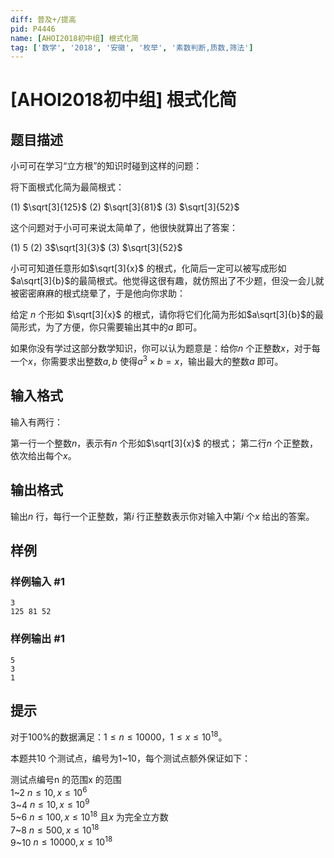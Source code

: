 ```yaml
---
diff: 普及+/提高
pid: P4446
name: [AHOI2018初中组] 根式化简
tag: ['数学', '2018', '安徽', '枚举', '素数判断,质数,筛法']
---
```

# [AHOI2018初中组] 根式化简
## 题目描述

小可可在学习“立方根”的知识时碰到这样的问题：

将下面根式化简为最简根式：

(1) $\sqrt[3]{125}$ (2) $\sqrt[3]{81}$ (3) $\sqrt[3]{52}$

这个问题对于小可可来说太简单了，他很快就算出了答案：

(1) $5$ (2) 3$\sqrt[3]{3}$ (3) $\sqrt[3]{52}$

小可可知道任意形如$\sqrt[3]{x}$ 的根式，化简后一定可以被写成形如$a\sqrt[3]{b}$的最简根式。他觉得这很有趣，就仿照出了不少题，但没一会儿就被密密麻麻的根式绕晕了，于是他向你求助：

给定 $n$ 个形如 $\sqrt[3]{x}$ 的根式，请你将它们化简为形如$a\sqrt[3]{b}$的最简形式，为了方便，你只需要输出其中的$a$ 即可。

如果你没有学过这部分数学知识，你可以认为题意是：给你$n$ 个正整数$x$，对于每一个$x$，你需要求出整数$a,b$ 使得$a^3 \times b = x$，输出最大的整数$a$ 即可。
## 输入格式

输入有两行：

第一行一个整数$n$，表示有$n$ 个形如$\sqrt[3]{x}$ 的根式； 
第二行$n$ 个正整数，依次给出每个$x$。 
## 输出格式

输出$n$ 行，每行一个正整数，第$i$ 行正整数表示你对输入中第$i$ 个$x$ 给出的答案。
## 样例

### 样例输入 #1
```
3
125 81 52
```
### 样例输出 #1
```
5
3
1
```
## 提示

对于100%的数据满足：$1≤n≤10000$，$1≤x≤10^{18}$。

本题共10 个测试点，编号为1~10，每个测试点额外保证如下：

测试点编号n 的范围x 的范围  
1~2 $n≤10, x≤10^6$  
3~4 $n≤10, x≤10^9$  
5~6 $n≤100, x≤10^{18}$ 且$x$ 为完全立方数  
7~8 $n≤500, x≤10^{18}$  
9~10 $n≤10000, x≤10^{18}$
